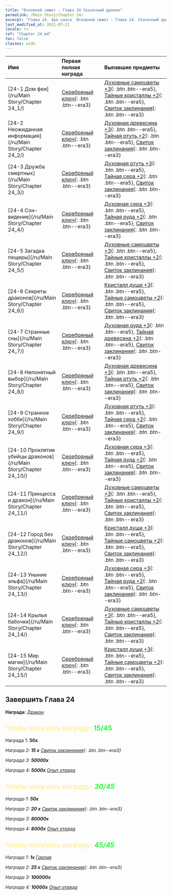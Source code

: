 ```yaml
---
title: "Основной сюжет - Глава 24 Сказочный дракон"
permalink: /Main Story/Chapter 24/
excerpt: "Глава 24. Эра хаоса  Основной сюжет - Глава 24. Сказочный дракон"
last_modified_at: 2021-07-21
locale: ru
ref: "Chapter 24.md"
toc: false
classes: wide
---
```


  | Имя |  Первая полная награда | Выпавшие предметы |
  |:------------|:------------|:------------| 
  | [24-1 Дом феи](/ru/Main Story/Chapter 24_1/) | [Серебряный ключ](/ItemsRU/con_693/){: .btn .btn--era3} | [Духовные самоцветы +3](/ItemsRU/mat_86/){: .btn .btn--era5}, [Тайные кристаллы +2](/ItemsRU/mat_80/){: .btn .btn--era5}, [Свиток заклинания](/ItemsRU/con_694/){: .btn .btn--era3} |
  | [24-2 Неожиданная информация](/ru/Main Story/Chapter 24_2/) | [Серебряный ключ](/ItemsRU/con_693/){: .btn .btn--era3} | [Духовная древесина +3](/ItemsRU/mat_83/){: .btn .btn--era5}, [Тайная ртуть +2](/ItemsRU/mat_77/){: .btn .btn--era5}, [Свиток заклинания](/ItemsRU/con_694/){: .btn .btn--era3} |
  | [24-3 Дружба смертных](/ru/Main Story/Chapter 24_3/) | [Серебряный ключ](/ItemsRU/con_693/){: .btn .btn--era3} | [Духовная ртуть +3](/ItemsRU/mat_84/){: .btn .btn--era5}, [Тайная сера +2](/ItemsRU/mat_78/){: .btn .btn--era5}, [Свиток заклинания](/ItemsRU/con_694/){: .btn .btn--era3} |
  | [24-4 Сон-видение](/ru/Main Story/Chapter 24_4/) | [Серебряный ключ](/ItemsRU/con_693/){: .btn .btn--era3} | [Духовная сера +3](/ItemsRU/mat_85/){: .btn .btn--era5}, [Тайная руда +2](/ItemsRU/mat_75/){: .btn .btn--era5}, [Свиток заклинания](/ItemsRU/con_694/){: .btn .btn--era3} |
  | [24-5 Загадка пещеры](/ru/Main Story/Chapter 24_5/) | [Серебряный ключ](/ItemsRU/con_693/){: .btn .btn--era3} | [Духовные самоцветы +3](/ItemsRU/mat_86/){: .btn .btn--era5}, [Тайные кристаллы +2](/ItemsRU/mat_80/){: .btn .btn--era5}, [Свиток заклинания](/ItemsRU/con_694/){: .btn .btn--era3} |
  | [24-6 Секреты драконов](/ru/Main Story/Chapter 24_6/) | [Серебряный ключ](/ItemsRU/con_693/){: .btn .btn--era3} | [Кристалл души +3](/ItemsRU/mat_87/){: .btn .btn--era5}, [Тайные самоцветы +2](/ItemsRU/mat_79/){: .btn .btn--era5}, [Свиток заклинания](/ItemsRU/con_694/){: .btn .btn--era3} |
  | [24-7 Странные сны](/ru/Main Story/Chapter 24_7/) | [Серебряный ключ](/ItemsRU/con_693/){: .btn .btn--era3} | [Духовная руда +3](/ItemsRU/mat_82/){: .btn .btn--era5}, [Тайная древесина +2](/ItemsRU/mat_76/){: .btn .btn--era5}, [Свиток заклинания](/ItemsRU/con_694/){: .btn .btn--era3} |
  | [24-8 Непонятный выбор](/ru/Main Story/Chapter 24_8/) | [Серебряный ключ](/ItemsRU/con_693/){: .btn .btn--era3} | [Духовная древесина +3](/ItemsRU/mat_83/){: .btn .btn--era5}, [Тайная ртуть +2](/ItemsRU/mat_77/){: .btn .btn--era5}, [Свиток заклинания](/ItemsRU/con_694/){: .btn .btn--era3} |
  | [24-9 Странное хобби](/ru/Main Story/Chapter 24_9/) | [Серебряный ключ](/ItemsRU/con_693/){: .btn .btn--era3} | [Духовная ртуть +3](/ItemsRU/mat_84/){: .btn .btn--era5}, [Тайная сера +2](/ItemsRU/mat_78/){: .btn .btn--era5}, [Свиток заклинания](/ItemsRU/con_694/){: .btn .btn--era3} |
  | [24-10 Проклятие убийцы драконов](/ru/Main Story/Chapter 24_10/) | [Серебряный ключ](/ItemsRU/con_693/){: .btn .btn--era3} | [Духовная сера +3](/ItemsRU/mat_85/){: .btn .btn--era5}, [Тайная руда +2](/ItemsRU/mat_75/){: .btn .btn--era5}, [Свиток заклинания](/ItemsRU/con_694/){: .btn .btn--era3} |
  | [24-11 Принцесса и дракон](/ru/Main Story/Chapter 24_11/) | [Серебряный ключ](/ItemsRU/con_693/){: .btn .btn--era3} | [Духовные самоцветы +3](/ItemsRU/mat_86/){: .btn .btn--era5}, [Тайные кристаллы +2](/ItemsRU/mat_80/){: .btn .btn--era5}, [Свиток заклинания](/ItemsRU/con_694/){: .btn .btn--era3} |
  | [24-12 Город без драконов](/ru/Main Story/Chapter 24_12/) | [Серебряный ключ](/ItemsRU/con_693/){: .btn .btn--era3} | [Кристалл души +3](/ItemsRU/mat_87/){: .btn .btn--era5}, [Тайные самоцветы +2](/ItemsRU/mat_79/){: .btn .btn--era5}, [Свиток заклинания](/ItemsRU/con_694/){: .btn .btn--era3} |
  | [24-13 Уныние эльфа](/ru/Main Story/Chapter 24_13/) | [Серебряный ключ](/ItemsRU/con_693/){: .btn .btn--era3} | [Духовная сера +3](/ItemsRU/mat_85/){: .btn .btn--era5}, [Тайная руда +2](/ItemsRU/mat_75/){: .btn .btn--era5}, [Свиток заклинания](/ItemsRU/con_694/){: .btn .btn--era3} |
  | [24-14 Крылья бабочки](/ru/Main Story/Chapter 24_14/) | [Серебряный ключ](/ItemsRU/con_693/){: .btn .btn--era3} | [Духовные самоцветы +3](/ItemsRU/mat_86/){: .btn .btn--era5}, [Тайные кристаллы +2](/ItemsRU/mat_80/){: .btn .btn--era5}, [Свиток заклинания](/ItemsRU/con_694/){: .btn .btn--era3} |
  | [24-15 Мир магии](/ru/Main Story/Chapter 24_15/) | [Серебряный ключ](/ItemsRU/con_693/){: .btn .btn--era3} | [Кристалл души +3](/ItemsRU/mat_87/){: .btn .btn--era5}, [Тайные самоцветы +2](/ItemsRU/mat_79/){: .btn .btn--era5}, [Свиток заклинания](/ItemsRU/con_694/){: .btn .btn--era3} |


## Завершить Глава 24

 **Награда:** [Дракон](/ru/heroes/Dracon/)



## <span style="color: #ffeea0">Чтобы получить награду: </span><span style="color: #27f73a">15/45</span>

 Награда 1:  **50x** <i class="fas fa-gem"/>

 Награда 2: **15 x** [Свиток заклинания](/ItemsRU/con_694/){: .btn .btn--era3}

 Награда 3:  **50000x** <i class="fas fa-coins"/>

 Награда 4:  **5000x** [Опыт отряда](/ItemsRU/con_902/)



## <span style="color: #ffeea0">Чтобы получить награду: </span><span style="color: #27f73a">30/45</span>

 Награда 1:  **50x** <i class="fas fa-gem"/>

 Награда 2: **20 x** [Свиток заклинания](/ItemsRU/con_694/){: .btn .btn--era3}

 Награда 3:  **80000x** <i class="fas fa-coins"/>

 Награда 4:  **8000x** [Опыт отряда](/ItemsRU/con_902/)



## <span style="color: #ffeea0">Чтобы получить награду: </span><span style="color: #27f73a">45/45</span>

 Награда 1:  **1x** [Гарпия](/ru/units/Harpy/)

 Награда 2: **25 x** [Свиток заклинания](/ItemsRU/con_694/){: .btn .btn--era3}

 Награда 3:  **100000x** <i class="fas fa-coins"/>

 Награда 4:  **10000x** [Опыт отряда](/ItemsRU/con_902/)

